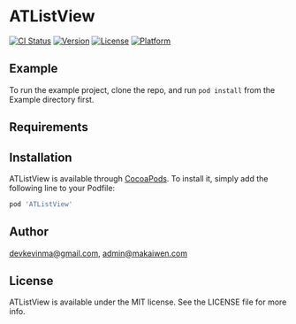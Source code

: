 # ATListView

[![CI Status](http://img.shields.io/travis/devkevinma@gmail.com/ATListView.svg?style=flat)](https://travis-ci.org/devkevinma@gmail.com/ATListView)
[![Version](https://img.shields.io/cocoapods/v/ATListView.svg?style=flat)](http://cocoapods.org/pods/ATListView)
[![License](https://img.shields.io/cocoapods/l/ATListView.svg?style=flat)](http://cocoapods.org/pods/ATListView)
[![Platform](https://img.shields.io/cocoapods/p/ATListView.svg?style=flat)](http://cocoapods.org/pods/ATListView)

## Example

To run the example project, clone the repo, and run `pod install` from the Example directory first.

## Requirements

## Installation

ATListView is available through [CocoaPods](http://cocoapods.org). To install
it, simply add the following line to your Podfile:

```ruby
pod 'ATListView'
```

## Author

devkevinma@gmail.com, admin@makaiwen.com

## License

ATListView is available under the MIT license. See the LICENSE file for more info.
